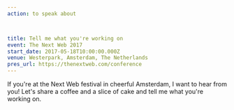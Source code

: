 ```yaml
---
action: to speak about



title: Tell me what you're working on
event: The Next Web 2017
start_date: 2017-05-18T10:00:00.000Z
venue: Westerpark, Amsterdam, The Netherlands
pres_url: https://thenextweb.com/conference
---
```


If you're at the Next Web festival in cheerful Amsterdam, I want to hear from you! Let's share a coffee and a slice of cake and tell me what you're working on.
